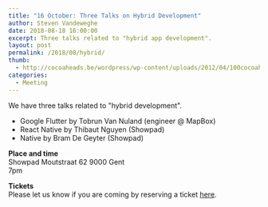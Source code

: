 ```yaml
---
title: "16 October: Three Talks on Hybrid Development"
author: Steven Vandeweghe
date: 2018-08-18 16:00:00
excerpt: Three talks related to "hybrid app development".
layout: post
permalink: /2018/08/hybrid/
thumb:
  - http://cocoaheads.be/wordpress/wp-content/uploads/2012/04/100cocoaheads-logo-web.png
categories:
  - Meeting
---
```

We have three talks related to "hybrid development".  

- Google Flutter by Tobrun Van Nuland (engineer @ MapBox)
- React Native by Thibaut Nguyen (Showpad)
- Native by Bram De Geyter (Showpad)


**Place and time**  
Showpad
Moutstraat 62
9000 Gent  
7pm   

**Tickets**  
Please let us know if you are coming by reserving a ticket [here](https://www.eventbrite.com/e/cocoaheads-belgium-october-2018-tickets-49242942968).
